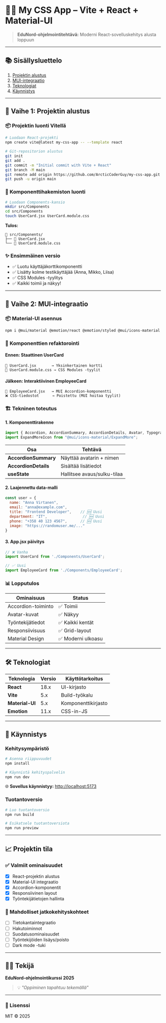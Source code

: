 # 🧑‍💻 My CSS App – Vite + React + Material-UI

> **EduNord-ohjelmointitehtävä:** Moderni React-sovelluskehitys alusta loppuun

---

## 📚 Sisällysluettelo
1. [Projektin alustus](#-vaihe-1-projektin-alustus)
2. [MUI-integraatio](#-vaihe-2-mui-integraatio)
3. [Teknologiat](#-teknologiat)
4. [Käynnistys](#-käynnistys)

---

## 🚀 Vaihe 1: Projektin alustus

### 📦 Projektin luonti Vitellä

```bash
# Luodaan React-projekti
npm create vite@latest my-css-app -- --template react

# Git-repositorion alustus
git init
git add .
git commit -m "Initial commit with Vite + React"
git branch -M main
git remote add origin https://github.com/ArcticCoderGuy/my-css-app.git
git push -u origin main
```

### 📁 Komponenttihakemiston luonti

```bash
# Luodaan Components-kansio
mkdir src/Components
cd src/Components
touch UserCard.jsx UserCard.module.css
```

**Tulos:**
```
📂 src/Components/
├── 📄 UserCard.jsx
└── 🎨 UserCard.module.css
```

### ✨ Ensimmäinen versio
- ✅ Luotu käyttäjäkorttikomponentti
- ✅ Lisätty kolme testikäyttäjää (Anna, Mikko, Liisa)
- ✅ CSS Modules -tyylitys
- ✅ Kaikki toimii ja näkyy!

---

## 🎨 Vaihe 2: MUI-integraatio

### 📦 Material-UI asennus

```bash
npm i @mui/material @emotion/react @emotion/styled @mui/icons-material
```

### 🔄 Komponenttien refaktorointi

#### **Ennen:** Staattinen UserCard
```
📄 UserCard.jsx       → Yksinkertainen kortti
🎨 UserCard.module.css → CSS Modules -tyylit
```

#### **Jälkeen:** Interaktiivinen EmployeeCard
```
📄 EmployeeCard.jsx   → MUI Accordion-komponentti
❌ CSS-tiedostot      → Poistettu (MUI hoitaa tyylit)
```

### 🏗️ Tekninen toteutus

#### **1. Komponenttirakenne**
```javascript
import { Accordion, AccordionSummary, AccordionDetails, Avatar, Typography, Box, Grid } from "@mui/material";
import ExpandMoreIcon from "@mui/icons-material/ExpandMore";
```

| Osa | Tehtävä |
|-----|---------|
| **AccordionSummary** | Näyttää avatarin + nimen |
| **AccordionDetails** | Sisältää lisätiedot |
| **useState** | Hallitsee avaus/sulku-tilaa |

#### **2. Laajennettu data-malli**
```javascript
const user = {
  name: "Anna Virtanen",
  email: "anna@example.com",
  title: "Frontend Developer",    // 🆕 Uusi
  department: "IT",                // 🆕 Uusi
  phone: "+358 40 123 4567",      // 🆕 Uusi
  image: "https://randomuser.me/..."
}
```

#### **3. App.jsx päivitys**
```javascript
// ❌ Vanha
import UserCard from './Components/UserCard';

// ✅ Uusi
import EmployeeCard from './Components/EmployeeCard';
```

### 📊 Lopputulos

| Ominaisuus | Status |
|------------|--------|
| Accordion-toiminto | ✅ Toimii |
| Avatar-kuvat | ✅ Näkyy |
| Työntekijätiedot | ✅ Kaikki kentät |
| Responsiivisuus | ✅ Grid-layout |
| Material Design | ✅ Moderni ulkoasu |

---

## 🛠️ Teknologiat

| Teknologia | Versio | Käyttötarkoitus |
|------------|---------|-----------------|
| **React** | 18.x | UI-kirjasto |
| **Vite** | 5.x | Build-työkalu |
| **Material-UI** | 5.x | Komponenttikirjasto |
| **Emotion** | 11.x | CSS-in-JS |

---

## 🚦 Käynnistys

### Kehitysympäristö
```bash
# Asenna riippuvuudet
npm install

# Käynnistä kehityspalvelin
npm run dev
```

🌐 **Sovellus käynnistyy:** [http://localhost:5173](http://localhost:5173)

### Tuotantoversio
```bash
# Luo tuotantoversio
npm run build

# Esikatsele tuotantoversiota
npm run preview
```

---

## 📈 Projektin tila

### ✅ Valmiit ominaisuudet
- [x] React-projektin alustus
- [x] Material-UI integraatio
- [x] Accordion-komponentit
- [x] Responsiivinen layout
- [x] Työntekijätietojen hallinta

### 🔮 Mahdolliset jatkokehityskohteet
- [ ] Tietokantaintegraatio
- [ ] Hakutoiminnot
- [ ] Suodatusominaisuudet
- [ ] Työntekijöiden lisäys/poisto
- [ ] Dark mode -tuki

---

## 👨‍💻 Tekijä

**EduNord-ohjelmointikurssi 2025**

> 💡 *"Oppiminen tapahtuu tekemällä"*

---

### 📝 Lisenssi
MIT © 2025